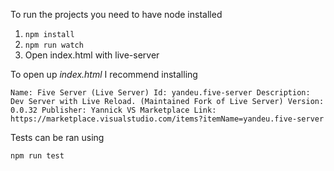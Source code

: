 To run the projects you need to have node installed

1. `npm install`
2. `npm run watch`
3. Open index.html with live-server

To open up _index.html_ I recommend installing

`Name: Five Server (Live Server) Id: yandeu.five-server Description: Dev Server with Live Reload. (Maintained Fork of Live Server) Version: 0.0.32 Publisher: Yannick VS Marketplace Link: https://marketplace.visualstudio.com/items?itemName=yandeu.five-server`

Tests can be ran using

`npm run test`
